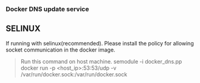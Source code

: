 ### Docker DNS update service ###

## SELINUX
 If running with selinux(recommended). 
 Please install the policy for allowing socket communication in the docker image.

> Run this command on host machine.
> semodule -i docker_dns.pp
> docker run -p <host_ip>:53:53/udp -v /var/run/docker.sock:/var/run/docker.sock 
